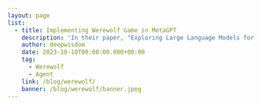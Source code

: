 ```yaml
---
layout: page
list:
  - title: Implementing Werewolf Game in MetaGPT
    description: 'In their paper, "Exploring Large Language Models for Communication Games: An Empirical Study on Werewolf," Xu et al. explore the potential of large language models (LLM) in the popular game Werewolf, using MetaGPT as a multi-agent framework. Their challenge: Can MetaGPT recreate vibrant gameplay? Today, they share their exciting affirmative answer!'
    author: deepwisdom
    date: 2023-10-10T00:00:00.000+00:00
    tag:
      - Werewolf
      - Agent
    link: /blog/werewolf/
    banner: /blog/werewolf/banner.jpeg
---
```


<script setup>
  import BlogList from '@/components/BlogList.vue';

</script>

<BlogList :list="$frontmatter.list"/>
